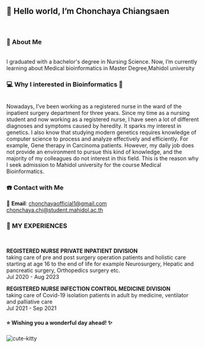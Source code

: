 <h2>👋 Hello world, I’m Chonchaya Chiangsaen </h2><br>

<h3>🚀 About Me</h3><br>
  I graduated with a bachelor's degree in Nursing Science. Now, I’m currently learning about Medical bioinformatics in Master Degree,Mahidol university<br>
  
<h3>💻 Why I interested in Bioinformatics 🧬 </h3><br>
  Nowadays, I’ve been working as a registered nurse in the ward of the inpatient surgery department for three years. Since my time as a nursing student and now working as a registered nurse, I have seen a lot of different diagnoses and symptoms caused by heredity. It sparks my interest in genetics. I also know that studying modern genetics requires knowledge of computer science to process and analyze effectively and efficiently. For example, Gene therapy in Carcinoma patients. However, my daily job does not provide an environment to pursue this kind of knowledge, and the majority of my colleagues do not interest in this field. This is the reason why I seek admission to Mahidol university for the course Medical Bioinformatics.

<h3>☎️ Contact with Me</h3>

📩 **Email**: chonchayaofficial1@gmail.com<br>
              chonchaya.chi@student.mahidol.ac.th

<h3>🏥 MY EXPERIENCES</h3><br>

**REGISTERED NURSE PRIVATE INPATIENT DIVISION**<br>
taking care of pre and post surgery operation patients and holistic care starting at age 16 to the end of life for example Neurosurgery, Hepatic and pancreatic surgery, Orthopedics surgery etc.<br>
Jul 2020 - Aug 2023<br>

**REGISTERED NURSE INFECTION CONTROL MEDICINE DIVISION**<br>
taking care of Covid-19 isolation patients in adult by medicine, ventilator and palliative care<br>
Jul 2021 - Sep 2021

<h4>⭐️ Wishing you a wonderful day ahead! ✨ </h4>

![cute-kitty](https://github.com/chonchayachi/chonchayachi/assets/142766067/6a93f96e-c255-4119-ac7c-9ebec49c0919)

<!---
chonchayachi/chonchayachi is a ✨ special ✨ repository because its `README.md` (this file) appears on your GitHub profile.
You can click the Preview link to take a look at your changes.
--->
